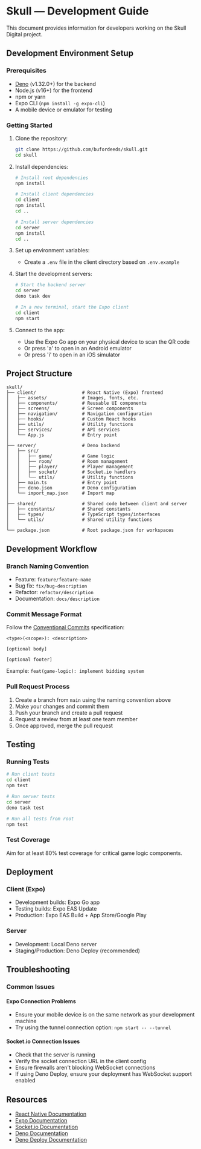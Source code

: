 # Skull — Development Guide

This document provides information for developers working on the Skull Digital project.

## Development Environment Setup

### Prerequisites

-   [Deno](https://deno.land/) (v1.32.0+) for the backend
-   Node.js (v16+) for the frontend
-   npm or yarn
-   Expo CLI (`npm install -g expo-cli`)
-   A mobile device or emulator for testing

### Getting Started

1. Clone the repository:

    ```bash
    git clone https://github.com/bufordeeds/skull.git
    cd skull
    ```

2. Install dependencies:

    ```bash
    # Install root dependencies
    npm install

    # Install client dependencies
    cd client
    npm install
    cd ..

    # Install server dependencies
    cd server
    npm install
    cd ..
    ```

3. Set up environment variables:

    - Create a `.env` file in the client directory based on `.env.example`

4. Start the development servers:

    ```bash
    # Start the backend server
    cd server
    deno task dev

    # In a new terminal, start the Expo client
    cd client
    npm start
    ```

5. Connect to the app:
    - Use the Expo Go app on your physical device to scan the QR code
    - Or press 'a' to open in an Android emulator
    - Or press 'i' to open in an iOS simulator

## Project Structure

```
skull/
├── client/                 # React Native (Expo) frontend
│   ├── assets/             # Images, fonts, etc.
│   ├── components/         # Reusable UI components
│   ├── screens/            # Screen components
│   ├── navigation/         # Navigation configuration
│   ├── hooks/              # Custom React hooks
│   ├── utils/              # Utility functions
│   ├── services/           # API services
│   └── App.js              # Entry point
│
├── server/                 # Deno backend
│   ├── src/
│   │   ├── game/           # Game logic
│   │   ├── room/           # Room management
│   │   ├── player/         # Player management
│   │   ├── socket/         # Socket.io handlers
│   │   └── utils/          # Utility functions
│   ├── main.ts             # Entry point
│   ├── deno.json           # Deno configuration
│   └── import_map.json     # Import map
│
├── shared/                 # Shared code between client and server
│   ├── constants/          # Shared constants
│   ├── types/              # TypeScript types/interfaces
│   └── utils/              # Shared utility functions
│
└── package.json            # Root package.json for workspaces
```

## Development Workflow

### Branch Naming Convention

-   Feature: `feature/feature-name`
-   Bug fix: `fix/bug-description`
-   Refactor: `refactor/description`
-   Documentation: `docs/description`

### Commit Message Format

Follow the [Conventional Commits](https://www.conventionalcommits.org/) specification:

```
<type>(<scope>): <description>

[optional body]

[optional footer]
```

Example: `feat(game-logic): implement bidding system`

### Pull Request Process

1. Create a branch from `main` using the naming convention above
2. Make your changes and commit them
3. Push your branch and create a pull request
4. Request a review from at least one team member
5. Once approved, merge the pull request

## Testing

### Running Tests

```bash
# Run client tests
cd client
npm test

# Run server tests
cd server
deno task test

# Run all tests from root
npm test
```

### Test Coverage

Aim for at least 80% test coverage for critical game logic components.

## Deployment

### Client (Expo)

-   Development builds: Expo Go app
-   Testing builds: Expo EAS Update
-   Production: Expo EAS Build + App Store/Google Play

### Server

-   Development: Local Deno server
-   Staging/Production: Deno Deploy (recommended)

## Troubleshooting

### Common Issues

#### Expo Connection Problems

-   Ensure your mobile device is on the same network as your development machine
-   Try using the tunnel connection option: `npm start -- --tunnel`

#### Socket.io Connection Issues

-   Check that the server is running
-   Verify the socket connection URL in the client config
-   Ensure firewalls aren't blocking WebSocket connections
-   If using Deno Deploy, ensure your deployment has WebSocket support enabled

## Resources

-   [React Native Documentation](https://reactnative.dev/docs/getting-started)
-   [Expo Documentation](https://docs.expo.dev/)
-   [Socket.io Documentation](https://socket.io/docs/v4/)
-   [Deno Documentation](https://deno.land/manual)
-   [Deno Deploy Documentation](https://deno.com/deploy/docs)

